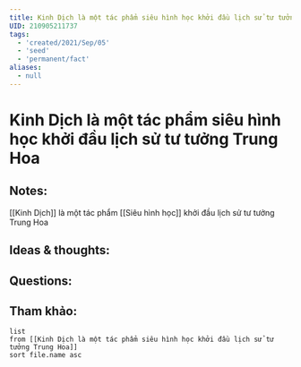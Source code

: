 ```yaml
---
title: Kinh Dịch là một tác phẩm siêu hình học khởi đầu lịch sử tư tưởng Trung Hoa
UID: 210905211737
tags:
  - 'created/2021/Sep/05'
  - 'seed'
  - 'permanent/fact'
aliases:
  - null
---
```

# Kinh Dịch là một tác phẩm siêu hình học khởi đầu lịch sử tư tưởng Trung Hoa

## Notes:
[[Kinh Dịch]] là một tác phẩm [[Siêu hình học]] khởi đầu lịch sử tư tưởng Trung Hoa

## Ideas & thoughts:

## Questions:


## Tham khảo:
```dataview
list
from [[Kinh Dịch là một tác phẩm siêu hình học khởi đầu lịch sử tư tưởng Trung Hoa]]
sort file.name asc
```